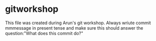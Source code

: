 # gitworkshop
This file was created during Arun's git workshop.
Always wriute commit mmmessage in present tense and make sure this should answer the question:"What does this commit do?"

